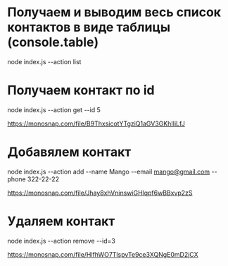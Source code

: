 # Получаем и выводим весь список контактов в виде таблицы (console.table)

node index.js --action list

# Получаем контакт по id

node index.js --action get --id 5

https://monosnap.com/file/B9ThxsicotYTgziQ1aGV3GKhIIiLfJ

# Добавялем контакт

node index.js --action add --name Mango --email mango@gmail.com --phone 322-22-22

https://monosnap.com/file/Jhay8xhVninswiGHlqpf6wBBxvp2zS

# Удаляем контакт

node index.js --action remove --id=3

https://monosnap.com/file/HlfhWO7TlspvTe9ce3XQNgE0mD2jCX
